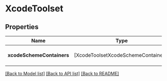 # XcodeToolset

## Properties
Name | Type | Description | Notes
------------ | ------------- | ------------- | -------------
**xcodeSchemeContainers** | [XcodeToolsetXcodeSchemeContainers] | The Xcode scheme containers | 

[[Back to Model list]](../README.md#documentation-for-models) [[Back to API list]](../README.md#documentation-for-api-endpoints) [[Back to README]](../README.md)


